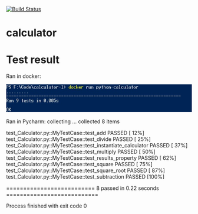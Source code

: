 [![Build Status](https://travis-ci.org/gladcolor/calculator-1.svg?branch=master)](https://travis-ci.org/gladcolor/calculator-1)

# calculator

# Test result

Ran in docker:

![](./img/docker_test.jpg)


Ran in Pycharm:
collecting ... collected 8 items

test_Calculator.py::MyTestCase::test_add PASSED                          [ 12%]
test_Calculator.py::MyTestCase::test_divide PASSED                       [ 25%]
test_Calculator.py::MyTestCase::test_instantiate_calculator PASSED       [ 37%]
test_Calculator.py::MyTestCase::test_multiply PASSED                     [ 50%]
test_Calculator.py::MyTestCase::test_results_property PASSED             [ 62%]
test_Calculator.py::MyTestCase::test_square PASSED                       [ 75%]
test_Calculator.py::MyTestCase::test_square_root PASSED                  [ 87%]
test_Calculator.py::MyTestCase::test_subtraction PASSED                  [100%]

========================== 8 passed in 0.22 seconds ===========================

Process finished with exit code 0
